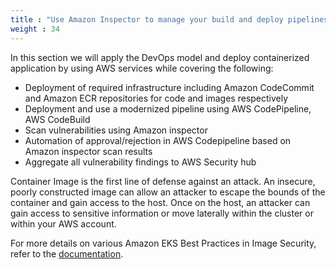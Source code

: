 ```yaml
---
title : "Use Amazon Inspector to manage your build and deploy pipelines for containerized applications"
weight : 34
---
```




In this section we will apply the DevOps model and deploy containerized application by using AWS services while covering the following:

* Deployment of required infrastructure including Amazon CodeCommit  and Amazon ECR repositories for code and images respectively
* Deployment and use a modernized pipeline using AWS CodePipeline, AWS CodeBuild 
* Scan vulnerabilities using Amazon inspector
* Automation of approval/rejection in AWS Codepipeline based on Amazon inspector scan results
* Aggregate all vulnerability findings to AWS Security hub


Container Image is the first line of defense against an attack. An insecure, poorly constructed image can allow an attacker to escape the bounds of the container and gain access to the host. Once on the host, an attacker can gain access to sensitive information or move laterally within the cluster or within your AWS account.

For more details on various Amazon EKS Best Practices in Image Security, refer to the [documentation](https://aws.github.io/aws-eks-best-practices/security/docs/image/).